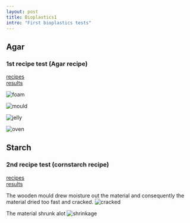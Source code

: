 ```yaml
---
layout: post
title: Bioplastics1 
intro: "First bioplastics tests"
---
```


## Agar
### 1st recipe test (Agar recipe)  
[recipes](recipes)  
[results](results)  
  
![foam](img/bioplastics/round1/foam.jpeg)

![mould](img/bioplastics/round1/mould.jpeg)

![jelly](img/bioplastics/round1/jelly.jpeg)

![oven](img/bioplastics/round1/oven.jpeg)
  
## Starch
### 2nd recipe test (cornstarch recipe) 
[recipes](recipes)  
[results](results)  
  
The wooden mould drew moisture out the material and consequently the material dried too fast and cracked. 
![cracked](img/bioplastics/round1/craked.jpeg)

The material shrunk alot 
![shrinkage](img/bioplastics/round1/shrinkage.jpeg)



 